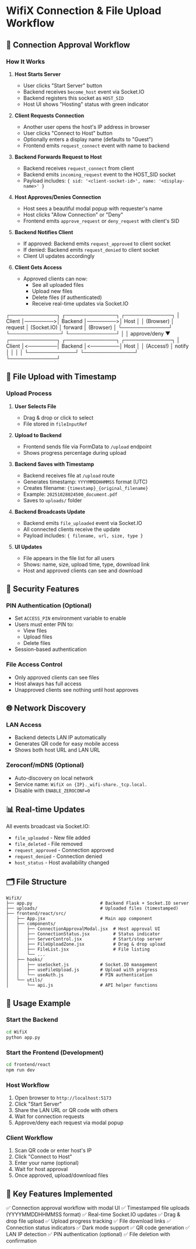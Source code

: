 # WifiX Connection & File Upload Workflow

## 🔄 Connection Approval Workflow

### How It Works

1. **Host Starts Server**
   - User clicks "Start Server" button
   - Backend receives `become_host` event via Socket.IO
   - Backend registers this socket as `HOST_SID`
   - Host UI shows "Hosting" status with green indicator

2. **Client Requests Connection**
   - Another user opens the host's IP address in browser
   - User clicks "Connect to Host" button
   - Optionally enters a display name (defaults to "Guest")
   - Frontend emits `request_connect` event with name to backend

3. **Backend Forwards Request to Host**
   - Backend receives `request_connect` from client
   - Backend emits `incoming_request` event to the HOST_SID socket
   - Payload includes: `{ sid: '<client-socket-id>', name: '<display-name>' }`

4. **Host Approves/Denies Connection**
   - Host sees a beautiful modal popup with requester's name
   - Host clicks "Allow Connection" or "Deny"
   - Frontend emits `approve_request` or `deny_request` with client's SID

5. **Backend Notifies Client**
   - If approved: Backend emits `request_approved` to client socket
   - If denied: Backend emits `request_denied` to client socket
   - Client UI updates accordingly

6. **Client Gets Access**
   - Approved clients can now:
     - See all uploaded files
     - Upload new files
     - Delete files (if authenticated)
     - Receive real-time updates via Socket.IO

┌─────────────┐         ┌──────────────┐         ┌─────────────┐
│   Client    │────────>│   Backend    │────────>│    Host     │
│  (Browser)  │ request │ (Socket.IO)  │ forward │  (Browser)  │
└─────────────┘         └──────────────┘         └─────────────┘
                                                         │
                                                         │ approve/deny
                                                         ▼
┌─────────────┐         ┌──────────────┐         ┌─────────────┐
│   Client    │<────────│   Backend    │<────────│    Host     │
│  (Access!)  │ notify  │              │         │             │
└─────────────┘         └──────────────┘         └─────────────┘

## 📁 File Upload with Timestamp

### Upload Process

1. **User Selects File**
   - Drag & drop or click to select
   - File stored in `fileInputRef`

2. **Upload to Backend**
   - Frontend sends file via FormData to `/upload` endpoint
   - Shows progress percentage during upload

3. **Backend Saves with Timestamp**
   - Backend receives file at `/upload` route
   - Generates timestamp: `YYYYMMDDHHMMSS` format (UTC)
   - Creates filename: `{timestamp}_{original_filename}`
   - Example: `20251028024500_document.pdf`
   - Saves to `uploads/` folder

4. **Backend Broadcasts Update**
   - Backend emits `file_uploaded` event via Socket.IO
   - All connected clients receive the update
   - Payload includes: `{ filename, url, size, type }`

5. **UI Updates**
   - File appears in the file list for all users
   - Shows: name, size, upload time, type, download link
   - Host and approved clients can see and download

## 🔐 Security Features

### PIN Authentication (Optional)
- Set `ACCESS_PIN` environment variable to enable
- Users must enter PIN to:
  - View files
  - Upload files
  - Delete files
- Session-based authentication

### File Access Control
- Only approved clients can see files
- Host always has full access
- Unapproved clients see nothing until host approves

## 🌐 Network Discovery

### LAN Access
- Backend detects LAN IP automatically
- Generates QR code for easy mobile access
- Shows both host URL and LAN URL

### Zeroconf/mDNS (Optional)
- Auto-discovery on local network
- Service name: `WifiX on {IP}._wifi-share._tcp.local.`
- Disable with `ENABLE_ZEROCONF=0`

## 📊 Real-time Updates

All events broadcast via Socket.IO:
- `file_uploaded` - New file added
- `file_deleted` - File removed
- `request_approved` - Connection approved
- `request_denied` - Connection denied
- `host_status` - Host availability changed

## 🗂️ File Structure

```
WifiX/
├── app.py                          # Backend Flask + Socket.IO server
├── uploads/                        # Uploaded files (timestamped)
├── frontend/react/src/
│   ├── App.jsx                     # Main app component
│   ├── components/
│   │   ├── ConnectionApprovalModal.jsx  # Host approval UI
│   │   ├── ConnectionStatus.jsx         # Status indicator
│   │   ├── ServerControl.jsx            # Start/stop server
│   │   ├── FileUploadZone.jsx           # Drag & drop upload
│   │   ├── FileList.jsx                 # File listing
│   │   └── ...
│   ├── hooks/
│   │   ├── useSocket.js            # Socket.IO management
│   │   ├── useFileUpload.js        # Upload with progress
│   │   └── useAuth.js              # PIN authentication
│   └── utils/
│       └── api.js                  # API helper functions
```

## 🚀 Usage Example

### Start the Backend
```bash
cd WifiX
python app.py
```

### Start the Frontend (Development)
```bash
cd frontend/react
npm run dev
```

### Host Workflow
1. Open browser to `http://localhost:5173`
2. Click "Start Server"
3. Share the LAN URL or QR code with others
4. Wait for connection requests
5. Approve/deny each request via modal popup

### Client Workflow
1. Scan QR code or enter host's IP
2. Click "Connect to Host"
3. Enter your name (optional)
4. Wait for host approval
5. Once approved, upload/download files

## 🎯 Key Features Implemented

✅ Connection approval workflow with modal UI
✅ Timestamped file uploads (YYYYMMDDHHMMSS format)
✅ Real-time Socket.IO updates
✅ Drag & drop file upload
✅ Upload progress tracking
✅ File download links
✅ Connection status indicators
✅ Dark mode support
✅ QR code generation
✅ LAN IP detection
✅ PIN authentication (optional)
✅ File deletion with confirmation
